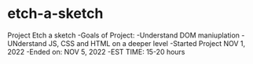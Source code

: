 # etch-a-sketch
Project Etch a sketch
    -Goals of Project:
        -Understand DOM maniuplation
        -UNderstand JS, CSS and HTML on a deeper level
        -Started Project NOV 1, 2022
        -Ended on: NOV 5, 2022
            -EST TIME: 15-20 hours
    
